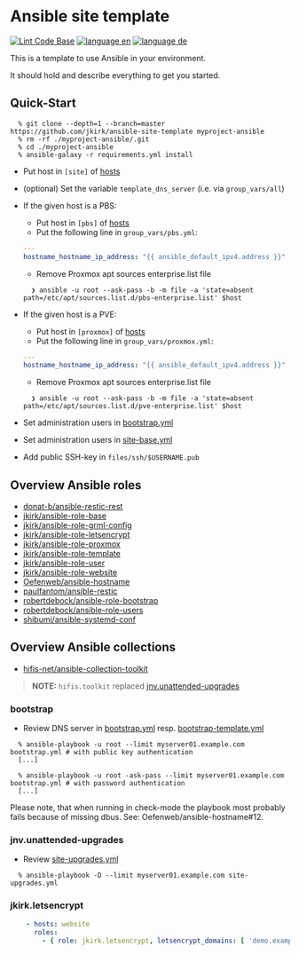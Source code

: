# Ansible site template

[![Lint Code Base](https://github.com/jkirk/ansible-site-template/actions/workflows/linter.yml/badge.svg)](https://github.com/jkirk/ansible-site-template/actions/workflows/linter.yml)
[![language en](https://img.shields.io/badge/language-en-red.svg)](README.md)
[![language de](https://img.shields.io/badge/language-de-green.svg)](README.de.md)

This is a template to use Ansible in your environment.

It should hold and describe everything to get you started.

## Quick-Start

```console
  % git clone --depth=1 --branch=master https://github.com/jkirk/ansible-site-template myproject-ansible
  % rm -rf ./myproject-ansible/.git
  % cd ./myproject-ansible
  % ansible-galaxy -r requirements.yml install
```

* Put host in `[site]` of [hosts](hosts)
* (optional) Set the variable `template_dns_server` (i.e. via `group_vars/all`)
* If the given host is a PBS:

  * Put host in `[pbs]` of [hosts](hosts)
  * Put the following line in `group_vars/pbs.yml`:

  ```yaml
  ---
  hostname_hostname_ip_address: "{{ ansible_default_ipv4.address }}"
  ```

  * Remove Proxmox apt sources enterprise.list file

  ```console
    ❯ ansible -u root --ask-pass -b -m file -a 'state=absent path=/etc/apt/sources.list.d/pbs-enterprise.list' $host
  ```

* If the given host is a PVE:

  * Put host in `[proxmox]` of [hosts](hosts)
  * Put the following line in `group_vars/proxmox.yml`:

  ```yaml
  ---
  hostname_hostname_ip_address: "{{ ansible_default_ipv4.address }}"
  ```

  * Remove Proxmox apt sources enterprise.list file

  ```console
    ❯ ansible -u root --ask-pass -b -m file -a 'state=absent path=/etc/apt/sources.list.d/pve-enterprise.list' $host
  ```

* Set administration users in [bootstrap.yml](bootstrap.yml#L34)
* Set administration users in [site-base.yml](site-base.yml)
* Add public SSH-key in `files/ssh/$USERNAME.pub`

## Overview Ansible roles

* [donat-b/ansible-restic-rest](https://github.com/donat-b/ansible-restic-rest)
* [jkirk/ansible-role-base](https://github.com/jkirk/ansible-role-base)
* [jkirk/ansible-role-grml-config](https://github.com/jkirk/ansible-role-grml-config)
* [jkirk/ansible-role-letsencrypt](https://github.com/jkirk/ansible-role-letsencrypt)
* [jkirk/ansible-role-proxmox](https://github.com/jkirk/ansible-role-proxmox)
* [jkirk/ansible-role-template](https://github.com/jkirk/ansible-role-template)
* [jkirk/ansible-role-user](https://github.com/jkirk/ansible-role-user)
* [jkirk/ansible-role-website](https://github.com/jkirk/ansible-role-website)
* [Oefenweb/ansible-hostname](https://github.com/Oefenweb/ansible-hostname)
* [paulfantom/ansible-restic](https://github.com/jkirk/ansible-restic.git)
* [robertdebock/ansible-role-bootstrap](https://github.com/robertdebock/ansible-role-bootstrap)
* [robertdebock/ansible-role-users](https://github.com/robertdebock/ansible-role-users)
* [shibumi/ansible-systemd-conf](https://github.com/shibumi/ansible-systemd-conf)

## Overview Ansible collections

* [hifis-net/ansible-collection-toolkit](https://github.com/hifis-net/ansible-collection-toolkit)

> **NOTE:** `hifis.toolkit` replaced [jnv.unattended-upgrades](https://github.com/jnv/ansible-role-unattended-upgrades)

### bootstrap

* Review DNS server in [bootstrap.yml](bootstrap.yml#L14) resp. [bootstrap-template.yml](bootstrap-template.yml#L14)

```console
  % ansible-playbook -u root --limit myserver01.example.com bootstrap.yml # with public key authentication
  [...]

  % ansible-playbook -u root -ask-pass --limit myserver01.example.com bootstrap.yml # with password authentication
  [...]
```

Please note, that when running in check-mode the playbook most probably fails because of missing dbus. See: Oefenweb/ansible-hostname#12.

### jnv.unattended-upgrades

* Review [site-upgrades.yml](site-upgrades.yml)

```console
  % ansible-playbook -D --limit myserver01.example.com site-upgrades.yml
```

### jkirk.letsencrypt

```yaml
    - hosts: website
      roles:
        - { role: jkirk.letsencrypt, letsencrypt_domains: [ 'demo.example.com' ] }
```
